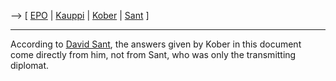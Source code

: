 \--\> \[ [ EPO](SwpatepoEn "wikilink") \| [
Kauppi](PiiaNooraKauppiEn "wikilink") \| [
Kober](SwpatkoberEn "wikilink") \| [ Sant](DavidSantEn "wikilink") \]

------------------------------------------------------------------------

According to [ David Sant](DavidSantEn "wikilink"), the answers given by
Kober in this document come directly from him, not from Sant, who was
only the transmitting diplomat.
